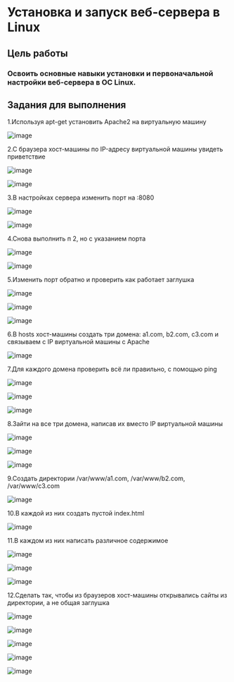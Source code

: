 # Установка и запуск веб-сервера в Linux
## Цель работы
### Освоить основные навыки установки и первоначальной настройки веб-сервера в ОС Linux.
## Задания для выполнения
1.Используя apt-get установить Apache2 на виртуальную машину

![image](https://user-images.githubusercontent.com/70855182/141357590-27d00014-3c3b-41d1-aff4-2a991766d366.png)

2.С браузера хост-машины по IP-адресу виртуальной машины увидеть приветствие

![image](https://user-images.githubusercontent.com/70855182/141357614-0dd0e4c7-fd11-456e-a2ce-abdde5d70aaa.png)

![image](https://user-images.githubusercontent.com/70855182/141357630-90139789-3954-419a-9a8c-b3f3393c0b9b.png)

3.В настройках сервера изменить  порт на :8080

![image](https://user-images.githubusercontent.com/70855182/141357675-7745d78c-9986-4b62-a8d2-7cc93a880441.png)

![image](https://user-images.githubusercontent.com/70855182/141357694-afb504e1-d28c-4474-810e-bc8798897eba.png)

4.Снова выполнить п 2, но с указанием порта

![image](https://user-images.githubusercontent.com/70855182/141357739-3d5dc387-223f-4661-87cd-5c874086b616.png)

![image](https://user-images.githubusercontent.com/70855182/141357751-37f8ab07-ea99-43f2-b623-16096d2a25dd.png)

5.Изменить порт обратно и проверить как работает заглушка

![image](https://user-images.githubusercontent.com/70855182/141357796-506ee4f7-15d6-40b5-8d9d-97eedd11e81d.png)

![image](https://user-images.githubusercontent.com/70855182/141357806-8ca7d02f-0ec5-40b5-b8a5-942b81c0e580.png)

![image](https://user-images.githubusercontent.com/70855182/141357822-f95c9b2d-053f-4fb1-a630-d749b99ea71f.png)

6.В hosts хост-машины создать три домена: a1.com, b2.com, c3.com и связываем с IP виртуальной машины с Apache

![image](https://user-images.githubusercontent.com/70855182/141357855-74d06755-0e4a-4443-8147-7704ac4f2b31.png)

7.Для каждого домена проверить всё ли правильно, с помощью ping

![image](https://user-images.githubusercontent.com/70855182/141357883-c2995468-3b77-44f4-b6bd-8e8f5717d2f6.png)

![image](https://user-images.githubusercontent.com/70855182/141357899-ec0d6be8-b20e-4a90-98d3-2f153ea48348.png)

![image](https://user-images.githubusercontent.com/70855182/141357919-961513d4-ecbd-422b-855d-97bd9be0b491.png)

8.Зайти на все три домена, написав их вместо IP виртуальной машины

![image](https://user-images.githubusercontent.com/70855182/141357931-740a210a-62c7-4fe8-85ab-3d4d22e0069c.png)

![image](https://user-images.githubusercontent.com/70855182/141357953-68cf7ea8-595f-45bf-b48a-9b0d46cd5b94.png)

![image](https://user-images.githubusercontent.com/70855182/141357961-9db34b75-16e4-4157-a8bb-523c46d91b6b.png)

9.Создать директории /var/www/a1.com, /var/www/b2.com, /var/www/c3.com

![image](https://user-images.githubusercontent.com/70855182/141358043-18c7dde7-b2b2-4025-9837-d04b1f7e976b.png)

10.В каждой из них создать пустой index.html

![image](https://user-images.githubusercontent.com/70855182/141358062-8c623133-159a-4002-a246-bfbe1c44ad8f.png)

11.В каждом из них написать различное содержимое

![image](https://user-images.githubusercontent.com/70855182/141358092-b7196e74-fcdf-4bd6-b2d0-384a99ed8410.png)

![image](https://user-images.githubusercontent.com/70855182/141358125-baef294e-a62d-45fd-a42a-b7eb9fc200fd.png)

![image](https://user-images.githubusercontent.com/70855182/141358139-1fa681d9-d43a-4a6b-863f-f28bff3b24e9.png)

12.Сделать так, чтобы из браузеров хост-машины открывались сайты из директории, а не общая заглушка

![image](https://user-images.githubusercontent.com/70855182/141358202-5742c3d1-cf30-4bd0-9124-0a974ebfda70.png)

![image](https://user-images.githubusercontent.com/70855182/141358218-2c236ba7-f45d-4147-9e44-69f612773284.png)

![image](https://user-images.githubusercontent.com/70855182/141358241-4879ee53-dbf7-401e-ab77-5de7480547cc.png)

![image](https://user-images.githubusercontent.com/70855182/141358278-9dd35639-e427-4f21-ae25-d89d423470e3.png)

![image](https://user-images.githubusercontent.com/70855182/141358303-b02a3c1e-7742-46f7-a7cb-bc86c2df0844.png)
